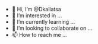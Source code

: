 - 👋 Hi, I’m @Dkallatsa
- 👀 I’m interested in ...
- 🌱 I’m currently learning ...
- 💞️ I’m looking to collaborate on ...
- 📫 How to reach me ...

<!---
Dkallatsa/Dkallatsa is a ✨ special ✨ repository because its `README.md` (this file) appears on your GitHub profile.
You can click the Preview link to take a look at your changes.
--->
